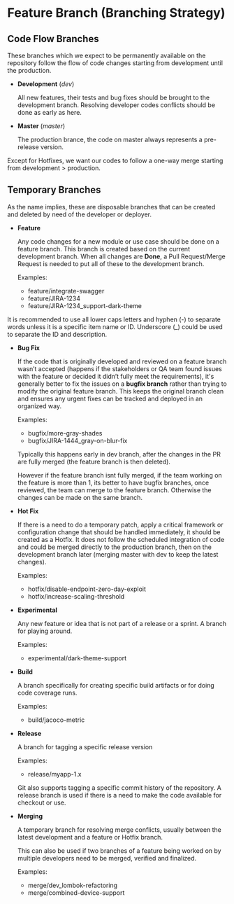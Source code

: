# Feature Branch (Branching Strategy)

## Code Flow Branches

These branches which we expect to be permanently available on the repository follow the flow of code changes starting from development until the production.

* **Development** (*dev*)

  All new features, their tests and bug fixes should be brought to the development branch. Resolving developer codes conflicts should be done as early as here.

* **Master** (*master*)

  The production brance, the code on master always represents a pre-release version.

Except for Hotfixes, we want our codes to follow a one-way merge starting from development > production.

## Temporary Branches

As the name implies, these are disposable branches that can be created and deleted by need of the developer or deployer.

* **Feature**

  Any code changes for a new module or use case should be done on a feature branch. This branch is created based on the current development branch. When all changes are **Done**, a Pull Request/Merge Request is needed to put all of these to the development branch.

  Examples:
  * feature/integrate-swagger
  * feature/JIRA-1234
  * feature/JIRA-1234_support-dark-theme

It is recommended to use all lower caps letters and hyphen (-) to separate words unless it is a specific item name or ID. Underscore (_) could be used to separate the ID and description.

* **Bug Fix**

  If the code that is originally developed and reviewed on a feature branch wasn’t accepted (happens if the stakeholders or QA team found issues with the feature or decided it didn’t fully meet the requirements), it's generally better to fix the issues on a **bugfix branch** rather than trying to modify the original feature branch. This keeps the original branch clean and ensures any urgent fixes can be tracked and deployed in an organized way.

  Examples:
  * bugfix/more-gray-shades
  * bugfix/JIRA-1444_gray-on-blur-fix

  Typically this happens early in dev branch, after the changes in the PR are fully merged (the feature branch is then deleted).
  
  However if the feature branch isnt fully merged, if the team working on the feature is more than 1, its better to have bugfix branches, once reviewed, the team can merge to the feature branch. Otherwise the changes can be made on the same branch.
* **Hot Fix**

  If there is a need to do a temporary patch, apply a critical framework or configuration change that should be handled immediately, it should be created as a Hotfix. It does not follow the scheduled integration of code and could be merged directly to the production branch, then on the development branch later (merging master with dev to keep the latest changes).

  Examples:
  * hotfix/disable-endpoint-zero-day-exploit
  * hotfix/increase-scaling-threshold
    
* **Experimental**

  Any new feature or idea that is not part of a release or a sprint. A branch for playing around.

  Examples:
  * experimental/dark-theme-support
    
* **Build**

  A branch specifically for creating specific build artifacts or for doing code coverage runs.

  Examples:
  * build/jacoco-metric
    
* **Release**

  A branch for tagging a specific release version

  Examples:
  * release/myapp-1.x

  Git also supports tagging a specific commit history of the repository. A release branch is used if there is a need to make the code available for checkout or use.
  
* **Merging**

  A temporary branch for resolving merge conflicts, usually between the latest development and a feature or Hotfix branch.
  
  This can also be used if two branches of a feature being worked on by multiple developers need to be merged, verified and finalized.

  Examples:
  * merge/dev_lombok-refactoring
  * merge/combined-device-support


